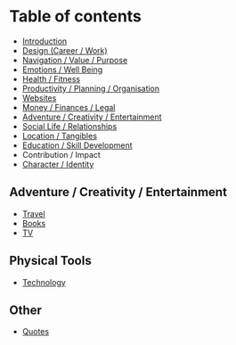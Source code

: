 # Table of contents

* [Introduction][1]
* [Design \(Career / Work\)][2]
* [Navigation / Value / Purpose][3]
* [Emotions / Well Being][4]
* [Health / Fitness][5]
* [Productivity / Planning / Organisation][6]
* [Websites][7]
* [Money / Finances / Legal][8]
* [Adventure / Creativity / Entertainment][9]
* [Social Life / Relationships][10]
* [Location / Tangibles][11]
* [Education / Skill Development][12]
* Contribution / Impact
* [Character / Identity][13]

## Adventure / Creativity / Entertainment

* [Travel][14]
* [Books][15]
* [TV][16]

## Physical Tools

* [Technology][17]

## Other

* [Quotes][18]

[1]:	README.md
[2]:	career-work.md
[3]:	for-focused-work.md
[4]:	tools.md
[5]:	career-resources.md
[6]:	productivity.md
[7]:	websites.md
[8]:	finances.md
[9]:	movies.md
[10]:	social-life-relationships.md
[11]:	location-tangibles.md
[12]:	knowledge-learning-news.md
[13]:	character-identity.md
[14]:	books/travel.md
[15]:	books/fiction.md
[16]:	books/tv.md
[17]:	physical-tools/technology.md
[18]:	education-skill-development/quotes.md